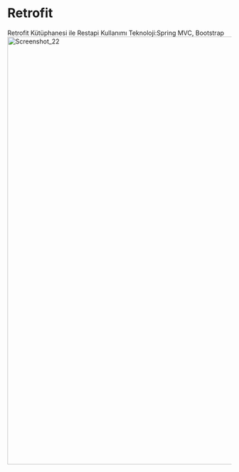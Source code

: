 # Retrofit
Retrofit Kütüphanesi ile Restapi Kullanımı
Teknoloji:Spring MVC, Bootstrap
<img width="960" alt="Screenshot_22" src="https://user-images.githubusercontent.com/53636503/67126577-16ec0880-f200-11e9-9009-16987b384277.png">
